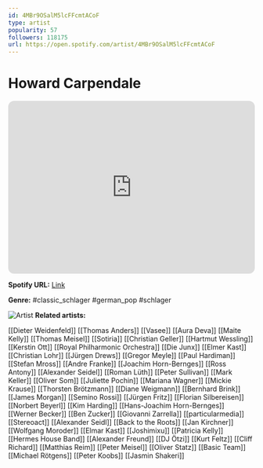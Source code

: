 ```yaml
---
id: 4MBr9OSalM5lcFFcmtACoF
type: artist
popularity: 57
followers: 118175
url: https://open.spotify.com/artist/4MBr9OSalM5lcFFcmtACoF
---
```

# Howard Carpendale

<iframe style="border-radius:12px" src="https://open.spotify.com/embed/artist/4MBr9OSalM5lcFFcmtACoF" width="100%" height="352" frameBorder="0" allowfullscreen="" allow="autoplay; clipboard-write; encrypted-media; fullscreen; picture-in-picture" loading="lazy"></iframe>

**Spotify URL:** [Link](https://open.spotify.com/artist/4MBr9OSalM5lcFFcmtACoF)

**Genre:**  #classic_schlager #german_pop #schlager

![Artist](https://i.scdn.co/image/ab6761610000e5eb2e37ab5b9c55abcf2884ba40)
**Related artists:**

[[Dieter Weidenfeld]]
[[Thomas Anders]]
[[Vasee]]
[[Aura Deva]]
[[Maite Kelly]]
[[Thomas Meisel]]
[[Sotiria]]
[[Christian Geller]]
[[Hartmut Wessling]]
[[Kerstin Ott]]
[[Royal Philharmonic Orchestra]]
[[Die Junx]]
[[Elmer Kast]]
[[Christian Lohr]]
[[Jürgen Drews]]
[[Gregor Meyle]]
[[Paul Hardiman]]
[[Stefan Mross]]
[[Andre Franke]]
[[Joachim Horn-Bernges]]
[[Ross Antony]]
[[Alexander Seidel]]
[[Roman Lüth]]
[[Peter Sullivan]]
[[Mark Keller]]
[[Oliver Som]]
[[Juliette Pochin]]
[[Mariana Wagner]]
[[Mickie Krause]]
[[Thorsten Brötzmann]]
[[Diane Weigmann]]
[[Bernhard Brink]]
[[James Morgan]]
[[Semino Rossi]]
[[Jürgen Fritz]]
[[Florian Silbereisen]]
[[Norbert Beyerl]]
[[Kim Harding]]
[[Hans-Joachim Horn-Bernges]]
[[Werner Becker]]
[[Ben Zucker]]
[[Giovanni Zarrella]]
[[particularmedia]]
[[Stereoact]]
[[Alexander Seidl]]
[[Back to the Roots]]
[[Jan Kirchner]]
[[Wolfgang Moroder]]
[[Elmar Kast]]
[[Joshimixu]]
[[Patricia Kelly]]
[[Hermes House Band]]
[[Alexander Freund]]
[[DJ Ötzi]]
[[Kurt Feltz]]
[[Cliff Richard]]
[[Matthias Reim]]
[[Peter Meisel]]
[[Oliver Statz]]
[[Basic Team]]
[[Michael Rötgens]]
[[Peter Koobs]]
[[Jasmin Shakeri]]
